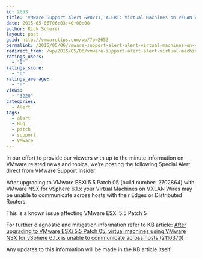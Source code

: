 ```yaml
---
id: 2653
title: 'VMware Support Alert &#8211; ALERT: Virtual Machines on VXLAN Wires may be unable to communicate across hosts with their Edges or Distributed Routers'
date: 2015-05-06T06:03:40+00:00
author: Rick Scherer
layout: post
guid: http://vmwaretips.com/wp/?p=2653
permalink: /2015/05/06/vmware-support-alert-alert-virtual-machines-on-vxlan-wires-may-be-unable-to-communicate-across-hosts-with-their-edges-or-distributed-routers/
redirect_from: /wp/2015/05/06/vmware-support-alert-alert-virtual-machines-on-vxlan-wires-may-be-unable-to-communicate-across-hosts-with-their-edges-or-distributed-routers/
ratings_users:
  - "0"
ratings_score:
  - "0"
ratings_average:
  - "0"
views:
  - "3220"
categories:
  - Alert
tags:
  - alert
  - Bug
  - patch
  - support
  - VMware
---
```

In our effort to provide our viewers with up to the minute information on VMware related news and topics, we&#8217;re posting the following Special Alert direct from VMware Support Insider.

After upgrading to VMware ESXi 5.5 Patch 05 (build number: 2702864) with VMware NSX for vSphere 6.1.x your Virtual Machines on VXLAN Wires may be unable to communicate across hosts with their Edges or Distributed Routers.

This is a known issue affecting VMware ESXi 5.5 Patch 5

For further diagnostic and mitigation information refer to KB article: <a href="http://vmw.re/1RcAIsV" target="_blank">After upgrading to VMware ESXi 5.5 Patch 05, virtual machines using VMware NSX for vSphere 6.1.x is unable to communicate across hosts (2116370)</a>

Any updates to this information will be made in the KB article itself.

<img src="http://bit.ly/1Egj11I" alt="" width="1" height="1" />